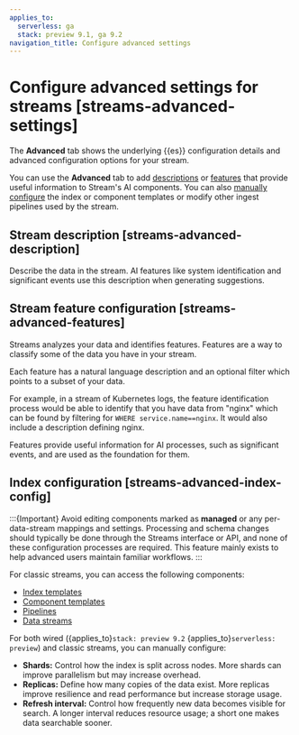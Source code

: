 ```yaml
---
applies_to:
  serverless: ga
  stack: preview 9.1, ga 9.2
navigation_title: Configure advanced settings
---
```

# Configure advanced settings for streams [streams-advanced-settings]

The **Advanced** tab shows the underlying {{es}} configuration details and advanced configuration options for your stream.

You can use the **Advanced** tab to add [descriptions](#streams-advanced-description) or [features](#streams-advanced-features) that provide useful information to Stream's AI components. You can also  [manually configure](#streams-advanced-index-config) the index or component templates or modify other ingest pipelines used by the stream.

## Stream description [streams-advanced-description]

Describe the data in the stream. AI features like system identification and significant events use this description when generating suggestions.

## Stream feature configuration [streams-advanced-features]

Streams analyzes your data and identifies features. Features are a way to classify some of the data you have in your stream.

Each feature has a natural language description and an optional filter which points to a subset of your data.

For example, in a stream of Kubernetes logs, the feature identification process would be able to identify that you have data from "nginx" which can be found by filtering for `WHERE service.name==nginx`. It would also include a description defining nginx.

Features provide useful information for AI processes, such as significant events, and are used as the foundation for them.

## Index configuration [streams-advanced-index-config]

:::{Important}
Avoid editing components marked as **managed** or any per-data-stream mappings and settings. Processing and schema changes should typically be done through the Streams interface or API, and none of these configuration processes are required. This feature mainly exists to help advanced users maintain familiar workflows.
:::

For classic streams, you can access the following components:

- [Index templates](../../../../manage-data/data-store/templates.md#index-templates)
- [Component templates](../../../../manage-data/data-store/templates.md#component-templates)
- [Pipelines](../../../../manage-data/ingest/transform-enrich.md)
- [Data streams](../../../../manage-data/data-store/data-streams.md)

For both wired ({applies_to}`stack: preview 9.2` {applies_to}`serverless: preview`) and classic streams, you can manually configure:

- **Shards:** Control how the index is split across nodes. More shards can improve parallelism but may increase overhead.
- **Replicas:** Define how many copies of the data exist. More replicas improve resilience and read performance but increase storage usage.
- **Refresh interval:** Control how frequently new data becomes visible for search. A longer interval reduces resource usage; a short one makes data searchable sooner.
